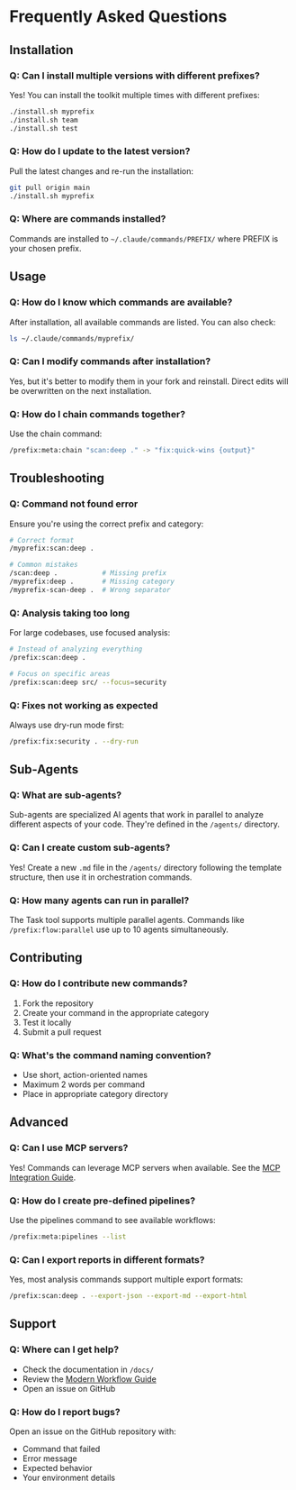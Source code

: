 # Frequently Asked Questions

## Installation

### Q: Can I install multiple versions with different prefixes?
Yes! You can install the toolkit multiple times with different prefixes:
```bash
./install.sh myprefix
./install.sh team
./install.sh test
```

### Q: How do I update to the latest version?
Pull the latest changes and re-run the installation:
```bash
git pull origin main
./install.sh myprefix
```

### Q: Where are commands installed?
Commands are installed to `~/.claude/commands/PREFIX/` where PREFIX is your chosen prefix.

## Usage

### Q: How do I know which commands are available?
After installation, all available commands are listed. You can also check:
```bash
ls ~/.claude/commands/myprefix/
```

### Q: Can I modify commands after installation?
Yes, but it's better to modify them in your fork and reinstall. Direct edits will be overwritten on the next installation.

### Q: How do I chain commands together?
Use the chain command:
```bash
/prefix:meta:chain "scan:deep ." -> "fix:quick-wins {output}"
```

## Troubleshooting

### Q: Command not found error
Ensure you're using the correct prefix and category:
```bash
# Correct format
/myprefix:scan:deep .

# Common mistakes
/scan:deep .           # Missing prefix
/myprefix:deep .       # Missing category
/myprefix-scan-deep .  # Wrong separator
```

### Q: Analysis taking too long
For large codebases, use focused analysis:
```bash
# Instead of analyzing everything
/prefix:scan:deep .

# Focus on specific areas
/prefix:scan:deep src/ --focus=security
```

### Q: Fixes not working as expected
Always use dry-run mode first:
```bash
/prefix:fix:security . --dry-run
```

## Sub-Agents

### Q: What are sub-agents?
Sub-agents are specialized AI agents that work in parallel to analyze different aspects of your code. They're defined in the `/agents/` directory.

### Q: Can I create custom sub-agents?
Yes! Create a new `.md` file in the `/agents/` directory following the template structure, then use it in orchestration commands.

### Q: How many agents can run in parallel?
The Task tool supports multiple parallel agents. Commands like `/prefix:flow:parallel` use up to 10 agents simultaneously.

## Contributing

### Q: How do I contribute new commands?
1. Fork the repository
2. Create your command in the appropriate category
3. Test it locally
4. Submit a pull request

### Q: What's the command naming convention?
- Use short, action-oriented names
- Maximum 2 words per command
- Place in appropriate category directory

## Advanced

### Q: Can I use MCP servers?
Yes! Commands can leverage MCP servers when available. See the [MCP Integration Guide](guides/MCP-INTEGRATION.md).

### Q: How do I create pre-defined pipelines?
Use the pipelines command to see available workflows:
```bash
/prefix:meta:pipelines --list
```

### Q: Can I export reports in different formats?
Yes, most analysis commands support multiple export formats:
```bash
/prefix:scan:deep . --export-json --export-md --export-html
```

## Support

### Q: Where can I get help?
- Check the documentation in `/docs/`
- Review the [Modern Workflow Guide](guides/MODERN-WORKFLOW.md)
- Open an issue on GitHub

### Q: How do I report bugs?
Open an issue on the GitHub repository with:
- Command that failed
- Error message
- Expected behavior
- Your environment details